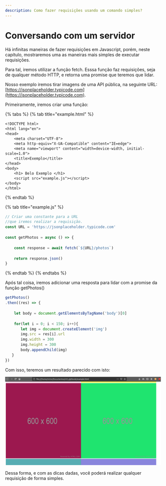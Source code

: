 ```yaml
---
description: Como fazer requisições usando um comando simples?
---
```


# Conversando com um servidor

Há infinitas maneiras de fazer requisições em Javascript, porém, neste capítulo, mostraremos uma as maneiras mais simples de executar requisições.

Para tal, iremos utilizar a função fetch. Esssa função faz requisições, seja de qualquer método HTTP, e retorna uma promise que teremos que lidar.

Nosso exemplo iremos tirar imagens de uma API pública, na seguinte URL: [https://jsonplaceholder.typicode.com](https://jsonplaceholder.typicode.com).

Primeiramente, iremos criar uma função:

{% tabs %}
{% tab title="example.html" %}
```markup
<!DOCTYPE html>
<html lang="en">
<head>
    <meta charset="UTF-8">
    <meta http-equiv="X-UA-Compatible" content="IE=edge">
    <meta name="viewport" content="width=device-width, initial-scale=1.0">
    <title>Exemplo</title>
</head>
<body>
    <h1> Belo Exemplo </h1>
    <script src="example.js"></script>
</body>
</html>
```
{% endtab %}

{% tab title="example.js" %}
```javascript
// Criar uma constante para a URL 
//que iremos realizar a requisição.
const URL = 'https://jsonplaceholder.typicode.com'

const getPhotos = async () => {

    const response = await fetch(`${URL}/photos`)

    return response.json()
}
```
{% endtab %}
{% endtabs %}

Após tal coisa, iremos adicionar uma resposta para lidar com a promise da função getPhotos\(\)

```javascript
getPhotos()
.then((res) => {

    let body = document.getElementsByTagName('body')[0]

    for(let i = 0; i < 150; i++){
       let img = document.createElement('img')
       img.src = res[i].url
       img.width = 300
       img.height = 300
       body.appendChild(img)
   }
})


```

Com isso, teremos um resultado parecido com isto:

![Resultado do exemplo](../../.gitbook/assets/example01.png)

Dessa forma, e com as dicas dadas, você poderá realizar qualquer requisição de forma simples.

